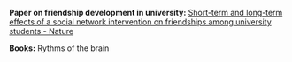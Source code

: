 
**Paper on friendship development in university:**
[Short-term and long-term effects of a social network intervention on friendships among university students - Nature](https://www.nature.com/articles/s41598-020-59594-z)


**Books:**
Rythms of the brain